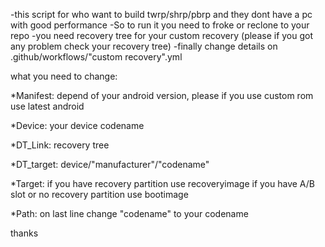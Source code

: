 -this script for who want to build twrp/shrp/pbrp and they dont have a pc with good performance 
-So to run it you need to froke or reclone to your repo
-you need recovery tree for your custom recovery (please if you got any problem check your recovery tree)
-finally change details on .github/workflows/"custom recovery".yml

what you need to change:

*Manifest: depend of your android version, please if you use custom rom use latest android

*Device: your device codename

*DT_Link: recovery tree

*DT_target: device/"manufacturer"/"codename"

*Target: if you have recovery partition use recoveryimage if you have A/B slot or no recovery partition use bootimage

*Path: on last line change "codename" to your codename

thanks
